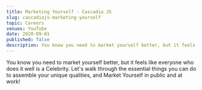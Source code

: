 ```yaml
---
title: Marketing Yourself - Cascadia JS
slug: cascadiajs-marketing-yourself
topic: Careers
venues: YouTube
date: 2020-09-01
published: false
description: You know you need to market yourself better, but it feels like everyone who does it well is a Celebrity. Let's walk through the essential things you can do to assemble your unique qualities, and Market Yourself in public and at work!
---
```


You know you need to market yourself better, but it feels like everyone who does it well is a Celebrity. Let's walk through the essential things you can do to assemble your unique qualities, and Market Yourself in public and at work!
